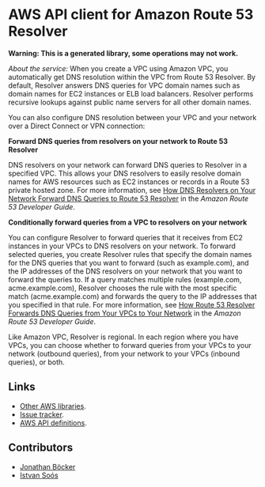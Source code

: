 # AWS API client for Amazon Route 53 Resolver

**Warning: This is a generated library, some operations may not work.**

*About the service:*
When you create a VPC using Amazon VPC, you automatically get DNS resolution
within the VPC from Route 53 Resolver. By default, Resolver answers DNS
queries for VPC domain names such as domain names for EC2 instances or ELB
load balancers. Resolver performs recursive lookups against public name
servers for all other domain names.

You can also configure DNS resolution between your VPC and your network over
a Direct Connect or VPN connection:

<b>Forward DNS queries from resolvers on your network to Route 53
Resolver</b>

DNS resolvers on your network can forward DNS queries to Resolver in a
specified VPC. This allows your DNS resolvers to easily resolve domain names
for AWS resources such as EC2 instances or records in a Route 53 private
hosted zone. For more information, see <a
href="https://docs.aws.amazon.com/Route53/latest/DeveloperGuide/resolver.html#resolver-overview-forward-network-to-vpc">How
DNS Resolvers on Your Network Forward DNS Queries to Route 53 Resolver</a>
in the <i>Amazon Route 53 Developer Guide</i>.

<b>Conditionally forward queries from a VPC to resolvers on your network</b>

You can configure Resolver to forward queries that it receives from EC2
instances in your VPCs to DNS resolvers on your network. To forward selected
queries, you create Resolver rules that specify the domain names for the DNS
queries that you want to forward (such as example.com), and the IP addresses
of the DNS resolvers on your network that you want to forward the queries
to. If a query matches multiple rules (example.com, acme.example.com),
Resolver chooses the rule with the most specific match (acme.example.com)
and forwards the query to the IP addresses that you specified in that rule.
For more information, see <a
href="https://docs.aws.amazon.com/Route53/latest/DeveloperGuide/resolver.html#resolver-overview-forward-vpc-to-network">How
Route 53 Resolver Forwards DNS Queries from Your VPCs to Your Network</a> in
the <i>Amazon Route 53 Developer Guide</i>.

Like Amazon VPC, Resolver is regional. In each region where you have VPCs,
you can choose whether to forward queries from your VPCs to your network
(outbound queries), from your network to your VPCs (inbound queries), or
both.

## Links

- [Other AWS libraries](https://github.com/agilord/aws_client/tree/master/generated).
- [Issue tracker](https://github.com/agilord/aws_client/issues).
- [AWS API definitions](https://github.com/aws/aws-sdk-js/tree/master/apis).

## Contributors

- [Jonathan Böcker](https://github.com/Schwusch)
- [Istvan Soós](https://github.com/isoos)

